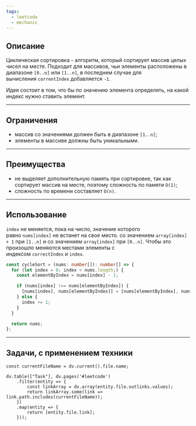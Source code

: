 ```yaml
---
tags:
  - leetcode
  - mechanic
---
```

## Описание

Циклическая сортировка - алгоритм, который сортирует массив целых чисел на месте. Подходит для массивов, чьи элементы расположены в диапазоне `[0..n]` или `[1..n]`, в последнем случае для вычисления `correntIndex` добавляется `-1`.

Идея состоит в том, что бы по значению элемента определять, на какой индекс нужно ставить элемент.

---
## Ограничения

- массив со значениями должен быть в диапазоне `[1..n]`;
- элементы в массиве должны быть уникальными.

---
## Преимущества

- не выделяет дополнительную память при сортировке, так как сортирует массив на месте, поэтому сложность по памяти `O(1)`;
- сложность по времени составляет `O(n)`.

---
## Использование

`index` не меняется, пока на число, значение которого равно `nums[index]` не встанет на свое место.  со значением `array[index] + 1` при `[1..n]` и со значением `array[index]` при `[0..n]`. Чтобы это произошло меняются местами элементы с индексом `correctIndex` и `index`.

```typescript
const cycleSort = (nums: number[]): number[] => {
  for (let index = 0; index < nums.length;) {
    const elementByIndex = nums[index] - 1;

    if (nums[index] !== nums[elementByIndex]) {
      [nums[index], nums[elementByIndex]] = [nums[elementByIndex], nums[index]];
    } else {
      index += 1;
    }
  }

  return nums;
};
```

---
## Задачи, с применением техники

```dataviewjs
const currentFileName = dv.current().file.name;

dv.table(["Task"], dv.pages('#leetcode')
	.filter(entity => {
		const linkArray = dv.array(entity.file.outlinks.values);
		return linkArray.some(link => link.path.includes(currentFileName));
	})
	.map(entity => {
		return [entity.file.link];
	}));
```